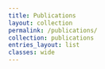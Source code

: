 ```yaml
---
title: Publications
layout: collection
permalink: /publications/   
collection: publications
entries_layout: list
classes: wide
---
```

